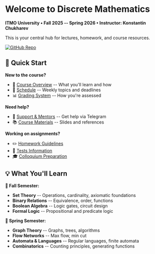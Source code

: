 # Welcome to Discrete Mathematics

**ITMO University • Fall 2025 -- Spring 2026 • Instructor: Konstantin Chukharev**

This is your central hub for lectures, homework, and course resources.

[![GitHub Repo](https://img.shields.io/badge/GitHub_Repository-blue?style=for-the-badge&logo=github)](https://github.com/Lipen/discrete-math-course)

## 🚀 Quick Start

**New to the course?**

- 📖 [Course Overview](./course/overview.md) -- What you'll learn and how
- 📅 [Schedule](./course/schedule/index.md) -- Weekly topics and deadlines
- 📊 [Grading System](./course/grading/index.md) -- How you're assessed

**Need help?**

- 💬 [Support & Mentors](./resources/support.md) -- Get help via Telegram
- 📚 [Course Materials](./resources/materials.md) -- Slides and references

**Working on assignments?**

- ✏️ [Homework Guidelines](./assessments/homework/index.md)
- 📝 [Tests Information](./assessments/tests/index.md)
- 🎓 [Colloquium Preparation](./assessments/colloquiums/index.md)

## 💡 What You'll Learn

**🍁 Fall Semester:**

- **Set Theory** -- Operations, cardinality, axiomatic foundations
- **Binary Relations** -- Equivalence, order, functions
- **Boolean Algebra** -- Logic gates, circuit design
- **Formal Logic** -- Propositional and predicate logic

**🌱 Spring Semester:**

- **Graph Theory** -- Graphs, trees, algorithms
- **Flow Networks** -- Max flow, min cut
- **Automata & Languages** -- Regular languages, finite automata
- **Combinatorics** -- Counting principles, generating functions
